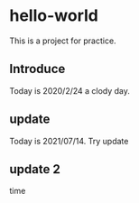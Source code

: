 # hello-world

This is a project for practice.

## Introduce

Today is 2020/2/24 a clody day.

## update

Today is 2021/07/14. Try update

## update 2

time
